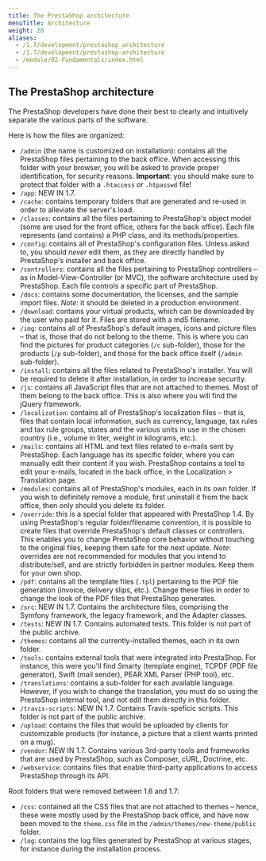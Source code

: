 ```yaml
---
title: The PrestaShop architecture
menuTitle: Architecture
weight: 20
aliases:
  - /1.7/development/prestashop_architecture
  - /1.7/development/prestashop-architecture
  - /module/02-Fundamentals/index.html
---
```


The PrestaShop architecture
---------------------------

The PrestaShop developers have done their best to clearly and
intuitively separate the various parts of the software.

Here is how the files are organized:

-   `/admin` (the name is customized on installation): contains all the
    PrestaShop files pertaining to the back office. When accessing this
    folder with your browser, you will be asked to provide proper
    identification, for security reasons. **Important**: you should make
    sure to protect that folder with a `.htaccess` or `.htpasswd` file!
-   `/app`: NEW IN 1.7.
-   `/cache`: contains temporary folders that are generated and re-used
    in order to alleviate the server's load.
-   `/classes`: contains all the files pertaining to PrestaShop's object
    model (some are used for the front office, others for the
    back office). Each file represents (and contains) a PHP class, and
    its methods/properties.
-   `/config`: contains all of PrestaShop's configuration files. Unless
    asked to, you should *never* edit them, as they are directly handled
    by PrestaShop's installer and back office.
-   `/controllers`: contains all the files pertaining to PrestaShop
    controllers – as in Model-View-Controller (or MVC), the software
    architecture used by PrestaShop. Each file controls a specific part
    of PrestaShop.
-   `/docs`: contains some documentation, the licenses, and the sample
    import files. *Note*: it should be deleted in a
    production environment.
-   `/download`: contains your virtual products, which can be downloaded
    by the user who paid for it. Files are stored with a md5 filename.
-   `/img`: contains all of PrestaShop's default images, icons and
    picture files – that is, those that do not belong to the theme. This
    is where you can find the pictures for product categories (`/c`
    sub-folder), those for the products (`/p` sub-folder), and those for
    the back office itself (`/admin` sub-folder).
-   `/install`: contains all the files related to
    PrestaShop's installer. You will be required to delete it after
    installation, in order to increase security.
-   `/js`: contains all JavaScript files that are not attached
    to themes. Most of them belong to the back office. This is also
    where you will find the jQuery framework.
-   `/localization`: contains all of PrestaShop's localization files –
    that is, files that contain local information, such as currency,
    language, tax rules and tax rule groups, states and the various
    units in use in the chosen country (i.e., volume in liter, weight in
    kilograms, etc.).
-   `/mails`: contains all HTML and text files related to e-mails sent
    by PrestaShop. Each language has its specific folder, where you can
    manually edit their content if you wish. PrestaShop contains a tool
    to edit your e-mails, located in the back office, in the
    Localization &gt; Translation page.
-   `/modules`: contains all of PrestaShop's modules, each in its
    own folder. If you wish to definitely remove a module, first
    uninstall it from the back office, then only should you delete
    its folder.
-   `/override`: this is a special folder that appeared with
    PrestaShop 1.4. By using PrestaShop's regular folder/filename
    convention, it is possible to create files that override
    PrestaShop's default classes or controllers. This enables you to
    change PrestaShop core behavior without touching to the original
    files, keeping them safe for the next update. *Note*: overrides are
    not recommended for modules that you intend to distribute/sell, and
    are strictly forbidden in partner modules. Keep them for your
    own shop.
-   `/pdf`: contains all the template files (`.tpl`) pertaining to the
    PDF file generation (invoice, delivery slips, etc.). Change these
    files in order to change the look of the PDF files that
    PrestaShop generates.
-   `/src`: NEW IN 1.7. Contains the architecture files, comprising the
    Symfony framework, the legacy framework, and the Adapter classes.
-   `/tests`: NEW IN 1.7. Contains automated tests. This folder is not
    part of the public archive.
-   `/themes`: contains all the currently-installed themes, each in its
    own folder.
-   `/tools`: contains external tools that were integrated
    into PrestaShop. For instance, this were you'll find Smarty
    (template engine), TCPDF (PDF file generator), Swift (mail sender),
    PEAR XML Parser (PHP tool), etc.
-   `/translations`: contains a sub-folder for each available language.
    However, if you wish to change the translation, you must do so using
    the PrestaShop internal tool, and not edit them directly in
    this folder.
-   `/travis-scripts`: NEW IN 1.7. Contains Travis-speficic scripts.
    This folder is not part of the public archive.
-   `/upload`: contains the files that would be uploaded by clients for
    customizable products (for instance, a picture that a client wants
    printed on a mug).
-   `/vendor`: NEW IN 1.7. Contains various 3rd-party tools and
    frameworks that are used by PrestaShop, such as Composer, cURL,
    Doctrine, etc.
-   `/webservice`: contains files that enable third-party applications
    to access PrestaShop through its API.

Root folders that were removed between 1.6 and 1.7:

-   `/css`: contained all the CSS files that are not attached to themes
    – hence, these were mostly used by the PrestaShop back office, and
    have now been moved to the `theme.css` file in the
    `/admin/themes/new-theme/public` folder.
-   `/log`: contains the log files generated by PrestaShop at various
    stages, for instance during the installation process.
